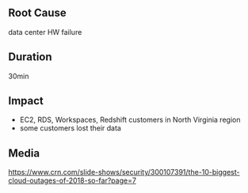 ## Root Cause

data center HW failure

## Duration

30min

## Impact

- EC2, RDS, Workspaces, Redshift customers in North Virginia region
- some customers lost their data

## Media

https://www.crn.com/slide-shows/security/300107391/the-10-biggest-cloud-outages-of-2018-so-far?page=7
